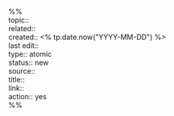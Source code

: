 %%  
topic::  
related::  
created:: <% tp.date.now("YYYY-MM-DD") %>  
last edit::  
type:: atomic  
status:: new  
source::  
title::  
link::  
action:: yes  
%%